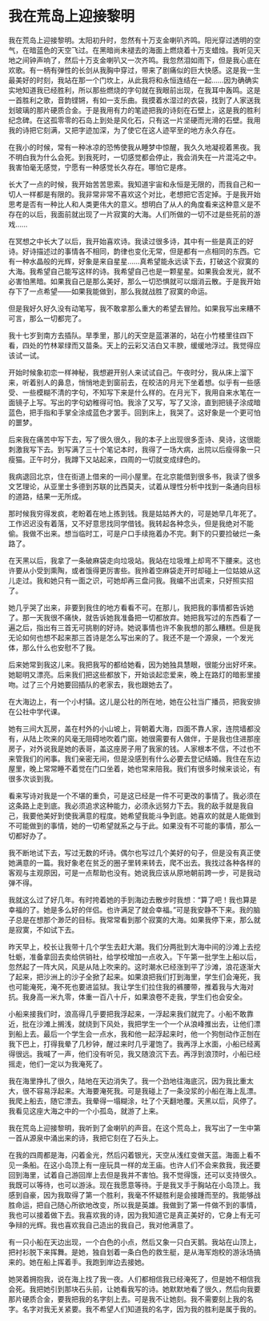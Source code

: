 # 我在荒岛上迎接黎明
我在荒岛上迎接黎明。太阳初升时，忽然有十万支金喇叭齐鸣。阳光穿过透明的空气，在暗蓝色的天空飞过。在黑暗尚未褪去的海面上燃烧着十万支蜡烛。我听见天地之间钟声响了，然后十万支金喇叭又一次齐鸣。我忽然泪如雨下，但是我心底在欢歌。有一柄有弹性的长剑从我胸中穿过，带来了剧痛似的巨大快感。这是我一生最美好的时刻，我站在那一个门坎上，从此我将和永恒连结在一起……因为确确实实地知道我已经胜利，所以那些燃烧的字句就在我眼前出现，在我耳中轰鸣。这是一首胜利之歌，音韵铿锵，有如一支乐曲。我摸着水湿过的衣袋，找到了人家送我划玻璃的那片硬质合金。于是我用有力的笔迹把我的诗刻在石壁上，这是我的胜利纪念碑。在这孤零零的石岛上到处是风化石，只有这一片坚硬而光滑的石壁。我用我的诗把它刻满，又把字迹加深，为了使它在这人迹罕至的地方永久存在。  
  
在我小的时候，常有一种冰凉的恐怖使我从睡梦中惊醒，我久久地凝视着黑夜。我不明白我为什么会死。到我死时，一切感觉都会停止，我会消失在一片混沌之中。我害怕毫无感觉，宁愿有一种感觉长久存在。哪怕它是疼。  

长大了一点的时候，我开始苦苦思索。我知道宇宙和永恒是无限的，而我自己和一切人一样都是有限的。我非常非常不喜欢这个对比，老想把它否定掉。于是我开始思考是否有一种比人和人类更伟大的意义。想明白了从人的角度看来这种意义是不存在的以后，我面前就出现了一片寂寞的大海。人们所做的一切不过是些死前的游戏……  
  
在冥想之中长大了以后，我开始喜欢诗。我读过很多诗，其中有一些是真正的好诗。好诗描述过的事情各不相同，韵律也变化无常，但是都有一点相同的东西。它有一种水晶般的光辉，好象是来自星星……真希望能永远读下去，打破这个寂寞的大海。我希望自己能写这样的诗。我希望自己也是一颗星星。如果我会发光，就不必害怕黑暗。如果我自己是那么美好，那么一切恐惧就可以烟消云散。于是我开始存下了一点希望——如果我能做到，那么我就战胜了寂寞的命运。  
 
但是我好久好久没有动笔写，我不敢拿那么重大的希望去冒险。如果我写出来糟不可言，那么一切都完了。  

我十七岁到南方去插队。旱季里，那儿的天空是蓝湛湛的，站在小竹楼里往四下看，四处的竹林翠绿而又苗条。天上的云彩又洁白又丰腴，缓缓地浮过。我觉得应该试一试。  

开始时候象初恋一样神秘，我想避开别人来试试自己。午夜时分，我从床上溜下来，听着别人的鼻息，悄悄地走到窗前去，在皎洁的月光下坐着想。似乎有一些感受、一些模糊不清的字句，不知写下来是什么样的。在月光下，我用自来水笔在一面镜子上写。写出的字句幼稚得可怕。我涂了又写，写了又涂，直到把镜子涂成暗蓝色，把手指和手掌全涂成蓝色才罢手。回到床上，我哭了。这好象是一个更可怕的噩梦。  

后来我在痛苦中写下去，写了很久很久，我的本子上出现很多歪诗、臭诗，这很能刺激我写下去。到写满了三十个笔记本时，我得了一场大病，出院以后瘦得象一只瘦猫。正午时分，我蹲下又站起来，四周的一切就变成绿色的。  

我病退回北京，住在街道上借来的一间小屋里。在北京能借到很多书，我读了很多文艺理论，从亚里士多德到苏联的比西莫夫，试着从理性分析中找到一条通向目标的道路，结果一无所成。  

那时候我穷得发疯，老盼着在地上拣到钱。我是姑姑养大的，可是她早几年死了。工作迟迟没有着落，又不好意思找同学借钱。我转起各种念头，但是我绝对不能偷。我做不出来。想当临时工，可是户口手续拖着办不完。剩下的只要捡破烂一条路了。  

在天黑以后，我拿了一条破麻袋走向垃圾站。我站在垃圾堆上却弯不下腰来。这也许要从小受到熏陶，或者饿得更厉害些。我拎着空麻袋走开时却碰上一位姑娘从这儿走过。我和她只有一面之识，可她却再三盘问我。我编不出谎来，只好照实招了。  

她几乎哭了出来，非要到我住的地方看看不可。在那儿，我把我的事情都告诉她了。那一天我很不痛快，就告诉她我准备把一切都放弃。她把我写过的东西看了一遍之后，指出有三首无可挑剔的好诗。她说事情也许不象我想的那么糟糕。但是我无论如何也想不起来那三首诗是怎么写出来的了。我还不是一个源泉，一个发光体，那么什么也安慰不了我。  

后来她常到我这儿来。我把我写的都给她看，因为她独具慧眼，很能分出好坏来。她聪明又漂亮。后来我们把这些都放下，开始谈起恋爱来，晚上在路灯的暗影里接吻。过了三个月她要回插队的老家去，我也跟她去了。  

在大海边上，有一个小村镇。这儿是公社的所在地，她在公社当广播员，把我安排在公社中学代课。  

她有三间大瓦房，盖在村外的小山坡上，背朝着大海，四面不靠人家，连院墙都没有，从陆上吹来的风毫无阻碍地吹着门窗。她很需要有人做伴，于是我也住进那座房子，对外说我是她的表哥，盖这座房子用了我家的钱。人家根本不信，不过也不来管我们的闲事。我们亲密无间，但是没感到有什么必要去登记结婚。我住在东边屋里，晚上常常睡不着觉在门口坐着，她也常来陪我。我们有很多时候来谈论，有很多次谈到我。  

看来写诗对我是一个不堪的重负，可是这已经是一件不可更改的事情了。我必须在这条路上走到底。我必须追求这种能力，必须永远努力下去。我的敌手就是我自己，我要他美好到使我满意的程度。她希望我能斗争到底。她喜欢的就是人能做到不可能做到的事情，她的一切希望就系之与于此。如果没有不可能的事情，那么一切都好办了。  

我不断地试下去，写过无数的坏诗。偶尔也写过几个美好的句子，但是没有真正使她满意的一篇。我好象老在贫乏的圈子里转来转去，爬不出去。我找过各种各样的客观与主观原因，可是一点帮助也没有。她说我应该从原地朝前跨一步，可是我动弹不得。  

我就这么过了好几年。有时挎着她的手到海边去散步时我想：“算了吧！我也算是幸福的了。她是多么好的伴侣。也许满足了就会幸福。”可是我安静不下来。我的脑子总是在想那个渺茫的目标。我常常看到那个寂寞的大海。如果我停下来，那么就是寂寞，不如试下去。  

昨天早上，校长让我带十几个学生去赶大潮。我们分两批到大海中间的沙滩上去挖牡蛎，准备拿回去卖给供销社，给学校增加一点收入。下午第一批学生上船以后，忽然起了一阵大风，风是从陆上吹来的。这时潮水已经涨到平了沙滩，浪花逐渐大了起来，把沙洲上的沙子全掀了起来。如果浪把我们打到海里，学生们会淹死，我也可能淹死，淹不死也要进监狱。我让学生们拉住我的裤腰带，推着我与大海对抗。我身高一米九零，体重一百八十斤，如果浪卷不走我，学生们也会安全。  

小船来接我们时，浪高得几乎要把我浮起来，一浮起来我们就完了。小船不敢靠近，批在沙滩上搁浅，就绕到下风处，我把学生一个一个从浪峰推出去，让他们漂到船上去。最后一个学生会一点水，我和他一起浮起来时，他一个狗刨动作正刨在我下巴上，打得我晕了几秒钟，醒过来时几乎灌饱了。我再浮上水面，小船已经离得很远。我喊了一声，他们没有听见，我又随浪沉下去。再浮到浪顶时，小船已经摇走，他们一定以为我淹死了。  

我在海里挣扎了很久，陆地在天边消失了。我一个劲地往海底沉，因为我比重太大，很不容易浮起来。大海要淹死我。可是我碰上了一条没浆的小船在海上乱漂。我爬上船去，随它漂去。我晕得一塌糊涂，吐了个天翻地覆。天黑以后，风停了。我看见这座大海之中的一个小孤岛，就游了上来。  

我在荒岛上迎接黎明，我听到了金喇叭的声音。在这个荒岛上，我写出了一生中第一首从源泉中涌出来的诗，我把它刻在了石头上。  

在我的四周都是海，闪着金光，然后闪着银光，天空从浅红变做天蓝。海面上看不见一条船。在这小岛顶上有一座玩具一样的龙王庙。也许人们不会来救我，我还要回到海里，试着自己游回岸上去但是我并不害怕。我不觉得饿，还可以支持很久。我既可以等待，也可以游泳。现在我愿意等待。于是我叉手于胸站在小岛顶上。我感到自豪，因为我取得了第一个胜利，我毫不怀疑胜利是会接踵而至的。我能够战胜命运，把自己随心所欲地改变，所以我是英雄。我做到了第一件做不到的事情，我也可以接着做下去。我喜欢我的诗，因为我知道它是真正美好的，它身上有无可争辩的光辉。我也喜欢我自己造出的我自己，我对他满意了。  

有一只小船在天边出现，一个白色的小点，然后又象一只白天鹅。我站在山顶上，把衬衫脱下来挥舞。是她，独自划着一条白色的救生艇，是从海军炮校的游泳场搞来的。她在船上挥着手。我跑到岸边去接她。  

她哭着拥抱我，说在海上找了我一夜。人们都相信我已经淹死了，但是她不相信我会死。我把她引到那块石头前，让她看我写的诗。她默默地看了很久，然后向我要那片硬质合金，要我把我的名字刻上去。可是我不让她刻。我不需要刻上我的名字。名字对我无关紧要。我不希望人们知道我的名字，因为我的胜利是属于我的。  
